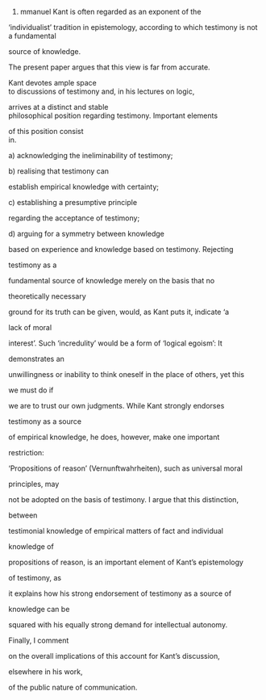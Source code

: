 1. mmanuel Kant is often regarded as an exponent of the

‘individualist’ tradition in epistemology, according to which testimony is not a fundamental

source of knowledge.

The​ ​present​ ​paper​ ​argues​ ​that​ ​this​ ​view​ ​is​ ​far​ ​from​ ​accurate.

Kant​ ​devotes​ ​ample​ ​space  
 to​ ​discussions​ ​of​ ​testimony​ ​and,​ ​in​ ​his​ ​lectures​ ​on​ ​logic,

arrives at a distinct and stable  
 philosophical position regarding testimony.​ ​Important​ ​elements

of​ ​this​ ​position​ ​consist  
 in​.

a\) acknowledging the ineliminability of testimony;

b\) realising that testimony can

establish empirical knowledge with certainty;

c\) establishing a presumptive principle

regarding the acceptance of testimony;

d\) arguing for a symmetry between knowledge

based on experience and knowledge based on testimony. Rejecting

testimony as a

fundamental source of knowledge merely on the basis that no

theoretically necessary

ground for its truth can be given, would, as Kant puts it, indicate ‘a

lack of moral

interest’. Such ‘incredulity’ would be a form of ‘logical egoism’: It

demonstrates an

unwillingness or inability to think oneself in the place of others, yet this

we must do if

we are to trust our own judgments. While Kant strongly endorses

testimony as a source

of empirical knowledge, he does, however, make one important

restriction:

‘Propositions of reason’ \(Vernunftwahrheiten\), such as universal moral

principles, may

not be adopted on the basis of testimony. I argue that this distinction,

between

testimonial knowledge of empirical matters of fact and individual

knowledge of

propositions of reason, is an important element of Kant’s epistemology

of testimony, as

it explains how his strong endorsement of testimony as a source of

knowledge can be

squared with his equally strong demand for intellectual autonomy.

Finally, I comment

on the overall implications of this account for Kant’s discussion,

elsewhere in his work,

of the public nature of communication.

